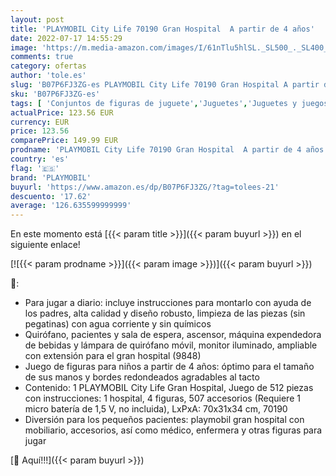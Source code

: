```yaml
---
layout: post
title: 'PLAYMOBIL City Life 70190 Gran Hospital  A partir de 4 años'
date: 2022-07-17 14:55:29
image: 'https://m.media-amazon.com/images/I/61nTlu5hlSL._SL500_._SL400_.jpg'
comments: true
category: ofertas
author: 'tole.es'
slug: 'B07P6FJ3ZG-es PLAYMOBIL City Life 70190 Gran Hospital A partir de 4 años'
sku: 'B07P6FJ3ZG-es'
tags: [ 'Conjuntos de figuras de juguete','Juguetes','Juguetes y juegos','Muñecos y figuras','playmobil','🇪🇸', ]
actualPrice: 123.56 EUR
currency: EUR
price: 123.56
comparePrice: 149.99 EUR
prodname: 'PLAYMOBIL City Life 70190 Gran Hospital  A partir de 4 años'
country: 'es'
flag: '🇪🇸'
brand: 'PLAYMOBIL'
buyurl: 'https://www.amazon.es/dp/B07P6FJ3ZG/?tag=tolees-21'
descuento: '17.62'
average: '126.635599999999'
---
```


En este momento está [{{< param title >}}]({{< param buyurl >}}) en el siguiente enlace!

[![{{< param prodname >}}]({{< param image >}})]({{< param buyurl >}})

🔎:

- Para jugar a diario: incluye instrucciones para montarlo con ayuda de los padres, alta calidad y diseño robusto, limpieza de las piezas (sin pegatinas) con agua corriente y sin químicos
- Quirófano, pacientes y sala de espera, ascensor, máquina expendedora de bebidas y lámpara de quirófano móvil, monitor iluminado, ampliable con extensión para el gran hospital (9848)
- Juego de figuras para niños a partir de 4 años: óptimo para el tamaño de sus manos y bordes redondeados agradables al tacto
- Contenido: 1 PLAYMOBIL City Life Gran Hospital, Juego de 512 piezas con instrucciones: 1 hospital, 4 figuras, 507 accesorios (Requiere 1 micro batería de 1,5 V, no incluida), LxPxA: 70x31x34 cm, 70190
- Diversión para los pequeños pacientes: playmobil gran hospital con mobiliario, accesorios, así como médico, enfermera y otras figuras para jugar

[🛒 Aquí!!!]({{< param buyurl >}})
